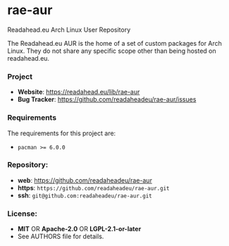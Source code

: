rae-aur
=======

Readahead.eu Arch Linux User Repository

The Readahead.eu AUR is the home of a set of custom packages for Arch Linux.
They do not share any specific scope other than being hosted on readahead.eu.

### Project

 * **Website**: <https://readahead.eu/lib/rae-aur>
 * **Bug Tracker**: <https://github.com/readaheadeu/rae-aur/issues>

### Requirements

The requirements for this project are:

 * `pacman >= 6.0.0`

### Repository:

 - **web**:   <https://github.com/readaheadeu/rae-aur>
 - **https**: `https://github.com/readaheadeu/rae-aur.git`
 - **ssh**:   `git@github.com:readaheadeu/rae-aur.git`

### License:

 - **MIT** OR **Apache-2.0** OR **LGPL-2.1-or-later**
 - See AUTHORS file for details.
